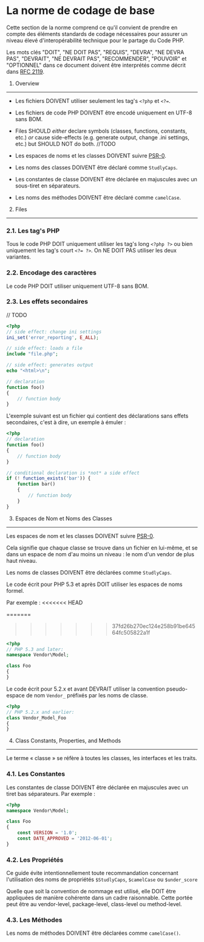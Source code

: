La norme de codage de base
==========================

Cette section de la norme comprend ce qu'il convient de prendre en compte des éléments standards de codage nécessaires pour assurer un niveau élevé d'interopérabilité technique pour le partage du Code PHP.

Les mots clés "DOIT", "NE DOIT PAS", "REQUIS", "DEVRA", "NE DEVRA PAS", "DEVRAIT", "NE DEVRAIT PAS", "RECOMMENDER", "POUVOIR" et "OPTIONNEL" dans ce document doivent être interprétés comme décrit dans [RFC 2119][].

[RFC 2119]: http://www.ietf.org/rfc/rfc2119.txt
[PSR-0]: https://github.com/lesmyrmidons/fig-standards/accepted/fr/PSR-0.md

1. Overview
-----------

- Les fichiers DOIVENT utiliser seulement les tag's `<?php` et `<?=`.

- Les fichiers de code PHP DOIVENT être encodé uniquement en UTF-8 sans BOM.

- Files SHOULD *either* declare symbols (classes, functions, constants, etc.)
  *or* cause side-effects (e.g. generate output, change .ini settings, etc.)
  but SHOULD NOT do both. //TODO

- Les espaces de noms et les classes DOIVENT suivre [PSR-0][].

- Les noms des classes DOIVENT être déclaré comme `StudlyCaps`.

- Les constantes de classe DOIVENT être déclarée en majuscules avec un sous-tiret en séparateurs.

- Les noms des méthodes DOIVENT être déclaré comme `camelCase`.


2. Files
--------

### 2.1. Les tag's PHP

Tous le code PHP DOIT uniquement utiliser les tag's long `<?php ?>` ou bien uniquement les tag's court `<?= ?>`. On NE DOIT PAS utiliser les deux variantes.

### 2.2. Encodage des caractères

Le code PHP DOIT utiliser uniquement UTF-8 sans BOM.

### 2.3. Les effets secondaires
// TODO

```php
<?php
// side effect: change ini settings
ini_set('error_reporting', E_ALL);

// side effect: loads a file
include "file.php";

// side effect: generates output
echo "<html>\n";

// declaration
function foo()
{
    // function body
}
```

L'exemple suivant est un fichier qui contient des déclarations sans effets secondaires, c'est à dire, un exemple à émuler :

```php
<?php
// declaration
function foo()
{
    // function body
}

// conditional declaration is *not* a side effect
if (! function_exists('bar')) {
    function bar()
    {
        // function body
    }
}
```

3. Espaces de Nom et Noms des Classes
-------------------------------------

Les espaces de nom et les classes DOIVENT suivre [PSR-0][].

Cela signifie que chaque classe se trouve dans un fichier en lui-même, et se dans un espace de nom d'au moins un niveau : le nom d'un vendor de plus haut niveau.

Les noms de classes DOIVENT être déclarées comme `StudlyCaps`.

Le code écrit pour PHP 5.3 et après DOIT utiliser les espaces de noms formel.

Par exemple :
<<<<<<< HEAD

=======
>>>>>>> 37fd26b270ec124e258b91be64564fc505822a1f
```php
<?php
// PHP 5.3 and later:
namespace Vendor\Model;

class Foo
{
}
```

Le code écrit pour 5.2.x et avant DEVRAIT utiliser la convention pseudo-espace de nom `Vendor_` préfixés par les noms de classe.

```php
<?php
// PHP 5.2.x and earlier:
class Vendor_Model_Foo
{
}
```

4. Class Constants, Properties, and Methods
-------------------------------------------

Le terme « classe » se réfère à toutes les classes, les interfaces et les traits.

### 4.1. Les Constantes

Les constantes de classe DOIVENT être déclarée en majuscules avec un tiret bas séparateurs.
Par exemple :

```php
<?php
namespace Vendor\Model;

class Foo
{
    const VERSION = '1.0';
    const DATE_APPROVED = '2012-06-01';
}
```

### 4.2. Les Propriétés

Ce guide évite intentionnellement toute recommandation concernant l'utilisation des noms de propriétés `$StudlyCaps`, `$camelCase` ou `$under_score`

Quelle que soit la convention de nommage est utilisé, elle DOIT être appliquées de manière cohérente dans un cadre raisonnable. Cette portée peut être au vendor-level, package-level, class-level ou method-level.

### 4.3. Les Méthodes

Les noms de méthodes DOIVENT être déclarées comme `camelCase()`.
